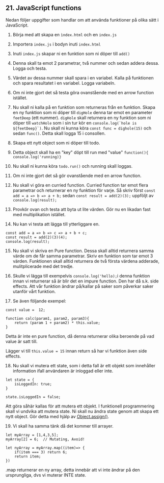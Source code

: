 ## 21. JavaScript functions

Nedan följer uppgifter som handlar om att använda funktioner på olika sätt i JavaScript.

1. Börja med att skapa en ```ìndex.html``` och en ```index.js```

1. Importera ```index.js``` i bodyn inuti ```index.html```

1. Inuti ```index.js``` skapar ni en funktion som ni döper till ```add()```

1. Denna skall ta emot 2 parametrar, två nummer och sedan addera dessa. Logga och testa.

1. Värdet av dessa nummer skall spara i en variabel. Kalla på funktionen och spara resultatet i en variabel. Logga variabeln.

1. Om ni inte gjort det så testa göra ovanstående med en arrow function istället.

1. Nu skall ni kalla på en funktion som returneras från en funktion. Skapa en ny funktion som ni döper till ```digHole``` denna tar emot en parameter ```feetDeep``` (ett nummer). ```digHole``` skall returnera en ny funktion som ni döper till ```watchHole``` som i sin tur kör en ```console.log(`hole is ${feetDeep}`)```. Nu skall ni kunna köra ```const func = dighole(15)``` och sedan ```func()```. Detta skall logga 15 i consollen.

1. Skapa ett nytt object som ni döper till todo.

1. Detta object skall ha en "key" döpt till run med "value" ```function(){ console.log('running)}```

1. Nu skall ni kunna köra ```todo.run()``` och running skall loggas.

1. Om ni inte gjort det så gör ovanstående med en arrow function.

1. Nu skall vi göra en curried function. Curried function tar emot flera parametrar och returnerar en ny funktion för varje. Så skriv först ```const add = a => b => a + b;``` sedan ```const result = add(2)(3);``` uppföljt av ```console.log(result);```

1. Provkör ovan och testa att byta ut lite värden. Gör nu en likadan fast med multiplikation istället.

1. Nu kan vi testa att lägga till ytterliggare en.
```
const add = a => b => c => a + b + c;
const result = add(2)(3)(4);
console.log(result);
```

15. Nu skall vi skriva en Pure function. Dessa skall alltid returnera samma värde om de får samma parametrar. Skriv en funktion som tar emot 3 värden. Funktionen skall alltid returnera de två första värdena adderade, mulitplicerade med det tredje.

16. Skulle vi lägga till exempelvis ```console.log('hello);```i denna funktion innan vi returnerar så är blir det en impure function. Den har då s.k. side effects. Att vår funktion ändrar på/kallar på saker som påverkar saker utanför vårt funktion.

17. Se även följande exempel:
```
const value =  12;

function calc(param1, param2, param3){
	return (param 1 + param2) * this.value;
}
```

Detta är inte en pure function, då denna returnerar olika beroende på vad value är satt till.

Lägger vi till ```this.value = 15``` innan return så har vi funktion även side effects.

18. Nu skall vi mutera ett state, som i detta fall är ett objekt som innehåller information ifall användaren är inloggad eller inte.
```
let state = {
	isLoggedIn: true;
}

state.isLoggedIn = false;
```

Att göra såhär kallas för att mutera ett objekt. I funktionell programmering skall vi undvika att mutera state. Ni skall nu ändra state genom att skapa ett nytt object. Gör detta med hjälp av [Object.assign()](https://developer.mozilla.org/en-US/docs/Web/JavaScript/Reference/Global_Objects/Object/assign).

19. Vi skall ha samma tänk då det kommer till arrayer.

```
let myArray = [1,4,3,5];
myArray[2] = 6;  // Mutating, Avoid!

let nyArray = myArray.map((item)=> {
	if(item === 3) return 6;
	return item;
})
```

.map returnerar en ny array, detta innebär att vi inte ändrar på den ursprungliga, dvs vi muterar INTE state.
